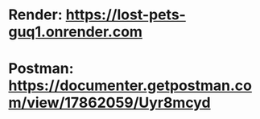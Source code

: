 # Render: https://lost-pets-guq1.onrender.com

# Postman: https://documenter.getpostman.com/view/17862059/Uyr8mcyd
